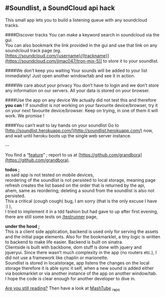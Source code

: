 #Soundlist, a SoundCloud api hack
--
This small app lets you to build a listening queue with any soundcloud tracks.

####Discover tracks 
You can make a keyword search in soundcloud via the gui.   
You can also bookmark the link provided in the gui and use that link on any soundcloud track page (eg. [https://soundcloud.com/{username}/{trackname}](https://soundcloud.com/jjmac047/tron-mix-5)) to store it to your soundlist.

####We don’t keep you waiting 
Your sounds will be added to your list immediately! Just open another window/tab and see it in action.

####We care about your privacy 
You don’t have to login and we don’t store any information on our servers. All your data is stored on your browser.

####Use the app on any device 
We actually did not test this and therefore <b>you can</b> ! If soundlist is not working on your favourite device/browser, try it on your next favourite device/browser. Keep on trying, in one of them it will work. We promise !

####You can’t wait to lay hands on your soundlist
Go to [http://soundlist.herokuapp.com/](http://soundlist.herokuapp.com/) now, and wait until heroku boots up the single web server instance.  

--

You find a “[feature](http://www.troll.me/images/futurama-fry/not-sure-if-its-a-bug-or-a-feature.jpg)” ; report to us at [https://github.com/grandbora](https://github.com/grandbora).   

<b>todos ;  </b>    
as said app is not tested on mobile devices,    
reordering of the soundlist is not persisted to local storage, meaning page refresh creates the list based on the order that is returned by the api,    
ahem, same as reordering; deleting a sound from the soundlist is also not persisted.     
This a critical (cough cough) bug, I am sorry (that is the only excuse I have :) ),    
I tried to implement it in a tdd fashion but had gave to up after first evening, there are still some tests on [/testrunner](http://soundlist.herokuapp.com/testrunner) page,    

<b>under the hood ; </b>    
This is a client side application, backend is used only for serving the assets and the initial page elements. Also for the bookmarklet, a tiny logic is written to backend to make life easier. Backend is built on sinatra.   
Clientside is built with backbone, dom stuff is done with jquery and jqueryui. Since there wasn’t much complexity in the app (no routers etc.), I did not use a framework like chaplin or marionette.   
Soundlist is stored in localstorage, app listens the changes on the local storage therefore it is able sync it self, when a new sound is added either via bookmarklet or via another instance of the app on another window/tab.  
I hope the code is clear enough for another developer to dive in.  

[Are you still reading?](http://cdn.hsmemes.com/2012/3/21/067134281d161892c37f5f150815c66b.jpg) Then have a look at [MashTube](http://mashtube.herokuapp.com/) [<sub>repo</sub>](https://github.com/grandbora/mashtube)   
